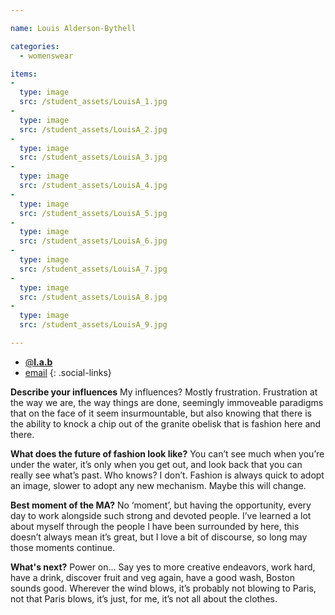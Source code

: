 ```yaml
---

name: Louis Alderson-Bythell

categories:
  - womenswear

items:
-
  type: image
  src: /student_assets/LouisA_1.jpg
-
  type: image
  src: /student_assets/LouisA_2.jpg
-
  type: image
  src: /student_assets/LouisA_3.jpg
-
  type: image
  src: /student_assets/LouisA_4.jpg
-
  type: image
  src: /student_assets/LouisA_5.jpg
-
  type: image
  src: /student_assets/LouisA_6.jpg
-
  type: image
  src: /student_assets/LouisA_7.jpg
-
  type: image
  src: /student_assets/LouisA_8.jpg
-
  type: image
  src: /student_assets/LouisA_9.jpg

---
```


* [@__l.a.b__](https://www.instagram.com/__l.a.b__/)
* [email](mailto:l.alderson-bythell@network.rca.ac.uk)
{: .social-links}

**Describe your influences**
My influences? Mostly frustration. Frustration at the way we are, the way
things are done, seemingly immoveable paradigms that on the face of it seem
insurmountable, but also knowing that there is the ability to knock a chip
out of the granite obelisk that is fashion here and there.

**What does the future of fashion look like?**
You can’t see much when you’re under the water, it’s only when you get out,
and look back that you can really see what’s past. Who knows? I don’t.
Fashion is always quick to adopt an image, slower to adopt any new
mechanism. Maybe this will change.

**Best moment of the MA?**
No ‘moment’, but having the opportunity, every day to work alongside such
strong and devoted people. I’ve learned a lot about myself through the
people I have been surrounded by here, this doesn’t always mean it’s great,
but I love a bit of discourse, so long may those moments continue.

**What's next?**
Power on… Say yes to more creative endeavors, work hard, have a drink,
discover fruit and veg again, have a good wash, Boston sounds good. Wherever
the wind blows, it’s probably not blowing to Paris, not that Paris blows,
it’s just, for me, it’s not all about the clothes.
